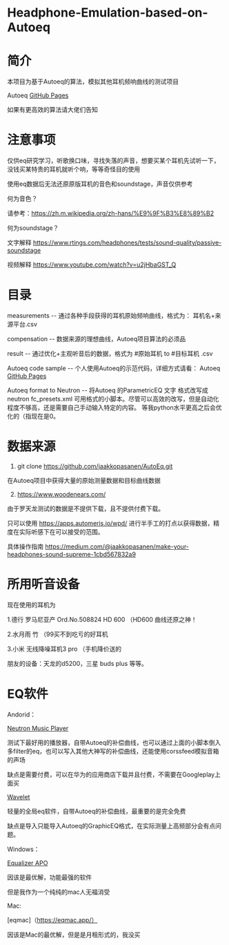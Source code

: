 # Headphone-Emulation-based-on-Autoeq

# 简介
本项目为基于Autoeq的算法，模拟其他耳机频响曲线的测试项目

Autoeq [GitHub Pages](https://github.com/jaakkopasanen/AutoEq)

如果有更高效的算法请大佬们告知

# 注意事项
仅供eq研究学习，听歌换口味，寻找失落的声音，想要买某个耳机先试听一下，没钱买某特贵的耳机就听个响，等等奇怪目的使用

使用eq数据后无法还原原版耳机的音色和soundstage，声音仅供参考

何为音色？ 

请参考：https://zh.m.wikipedia.org/zh-hans/%E9%9F%B3%E8%89%B2

何为soundstage？ 

文字解释 https://www.rtings.com/headphones/tests/sound-quality/passive-soundstage 

视频解释 https://www.youtube.com/watch?v=u2jHbaGST_Q

# 目录

measurements -- 通过各种手段获得的耳机原始频响曲线，格式为： 耳机名+来源平台.csv

compensation -- 数据来源的理想曲线，Autoeq项目算法的必须品

result -- 通过优化+主观听音后的数据，格式为 #原始耳机 to #目标耳机 .csv

Autoeq code sample -- 个人使用Autoeq的示范代码，详细方式请看： Autoeq [GitHub Pages](https://github.com/jaakkopasanen/AutoEq)

Autoeq format to Neutron -- 将Autoeq 的ParametricEQ 文字 格式改写成 neutron fc_presets.xml 可用格式的小脚本。尽管可以高效的改写，但是自动化程度不够高，还是需要自己手动输入特定的内容。 等我python水平更高之后会优化的（指现在是0。 

# 数据来源

1.  git clone https://github.com/jaakkopasanen/AutoEq.git

 在Autoeq项目中获得大量的原始测量数据和目标曲线数据

2.  https://www.woodenears.com/
 
 由于罗天龙测试的数据是不提供下载，且不提供付费下载。
 
 只可以使用 https://apps.automeris.io/wpd/ 进行半手工的打点以获得数据，精度在实际听感下在可以接受的范围。
 
 具体操作指南 https://medium.com/@jaakkopasanen/make-your-headphones-sound-supreme-1cbd567832a9


# 所用听音设备
现在使用的耳机为

1.德行 罗马尼亚产 Ord.No.508824 HD 600 （HD600 曲线还原之神！

2.水月雨 竹 （99买不到吃亏的好耳机

3.小米 无线降噪耳机3 pro （手机降价送的

朋友的设备：天龙的d5200，三星 buds plus 等等。

# EQ软件

Andorid：

[Neutron Music Player](https://neutroncode.com/)

测试下最好用的播放器，自带Autoeq的补偿曲线，也可以通过上面的小脚本倒入多filter的eq，也可以写入其他大神写的补偿曲线，还能使用corssfeed模拟音箱的声场

缺点是需要付费，可以在华为的应用商店下载并且付费，不需要在Googleplay上面买

[Wavelet](https://pittvandewitt.github.io/Wavelet/)

轻量的全局eq软件，自带Autoeq的补偿曲线，最重要的是完全免费

缺点是导入只能导入Autoeq的GraphicEQ格式，在实际测量上高频部分会有点问题。

Windows：

[Equalizer APO ](https://equalizerapo.com/)

因该是最优解，功能最强的软件

但是我作为一个纯纯的mac人无福消受

Mac:

[eqmac]（https://eqmac.app/）

因该是Mac的最优解，但是是月租形式的，我没买


